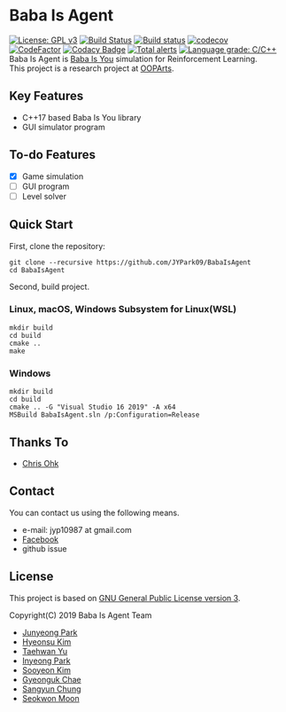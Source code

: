 # Baba Is Agent
[![License: GPL v3](https://img.shields.io/badge/License-GPLv3-blue.svg)](https://github.com/JYPark09/BabaIsAgent/blob/master/LICENSE)
[![Build Status](https://travis-ci.com/JYPark09/BabaIsAgent.svg?branch=master)](https://travis-ci.com/JYPark09/BabaIsAgent)
[![Build status](https://ci.appveyor.com/api/projects/status/x3cs2pyati2t6a2s/branch/master?svg=true)](https://ci.appveyor.com/project/JYPark09/babaisyou/branch/master)
[![codecov](https://codecov.io/gh/JYPark09/BabaIsAgent/branch/master/graph/badge.svg)](https://codecov.io/gh/JYPark09/BabaIsAgent)  
[![CodeFactor](https://www.codefactor.io/repository/github/jypark09/babaisagent/badge)](https://www.codefactor.io/repository/github/jypark09/babaisagent)
[![Codacy Badge](https://api.codacy.com/project/badge/Grade/615531ce885443ec981e7aee0b6388de)](https://www.codacy.com/app/JYPark09/BabaIsAgent?utm_source=github.com&amp;utm_medium=referral&amp;utm_content=JYPark09/BabaIsAgent&amp;utm_campaign=Badge_Grade)
[![Total alerts](https://img.shields.io/lgtm/alerts/g/JYPark09/BabaIsAgent.svg?logo=lgtm&logoWidth=18)](https://lgtm.com/projects/g/JYPark09/BabaIsAgent/alerts/)
[![Language grade: C/C++](https://img.shields.io/lgtm/grade/cpp/g/JYPark09/BabaIsAgent.svg?logo=lgtm&logoWidth=18)](https://lgtm.com/projects/g/JYPark09/BabaIsAgent/context:cpp)  
Baba Is Agent is [Baba Is You](https://store.steampowered.com/app/736260/Baba_Is_You/) simulation for Reinforcement Learning.  
This project is a research project at [OOPArts](https://www.facebook.com/OOPArts-%EC%98%A4%ED%8C%8C%EC%B8%A0-1232318310248618/).

## Key Features
- C++17 based Baba Is You library
- GUI simulator program

## To-do Features
- [x] Game simulation
- [ ] GUI program
- [ ] Level solver

## Quick Start
First, clone the repository:
```
git clone --recursive https://github.com/JYPark09/BabaIsAgent
cd BabaIsAgent
```

Second, build project.

### Linux, macOS, Windows Subsystem for Linux(WSL)
```
mkdir build
cd build
cmake ..
make
```

### Windows
```
mkdir build
cd build
cmake .. -G "Visual Studio 16 2019" -A x64
MSBuild BabaIsAgent.sln /p:Configuration=Release
```

## Thanks To
- [Chris Ohk](https://github.com/utilForever)  

## Contact
You can contact us using the following means.
- e-mail: jyp10987 at gmail.com
- [Facebook](https://www.facebook.com/OOPArts-%EC%98%A4%ED%8C%8C%EC%B8%A0-1232318310248618/)
- github issue

## License
This project is based on [GNU General Public License version 3](https://opensource.org/licenses/GPL-3.0).  
  
Copyright(C) 2019 Baba Is Agent Team
- [Junyeong Park](https://github.com/JYPark09)
- [Hyeonsu Kim](https://github.com/git-rla)
- [Taehwan Yu](https://github.com/PhoenixPlanet)
- [Inyeong Park](https://github.com/clwmrndl92)
- [Sooyeon Kim](https://github.com/estela19)
- [Gyeonguk Chae](https://github.com/ShyRoute)
- [Sangyun Chung](https://github.com/starga2er)
- [Seokwon Moon](https://github.com/you4rin)